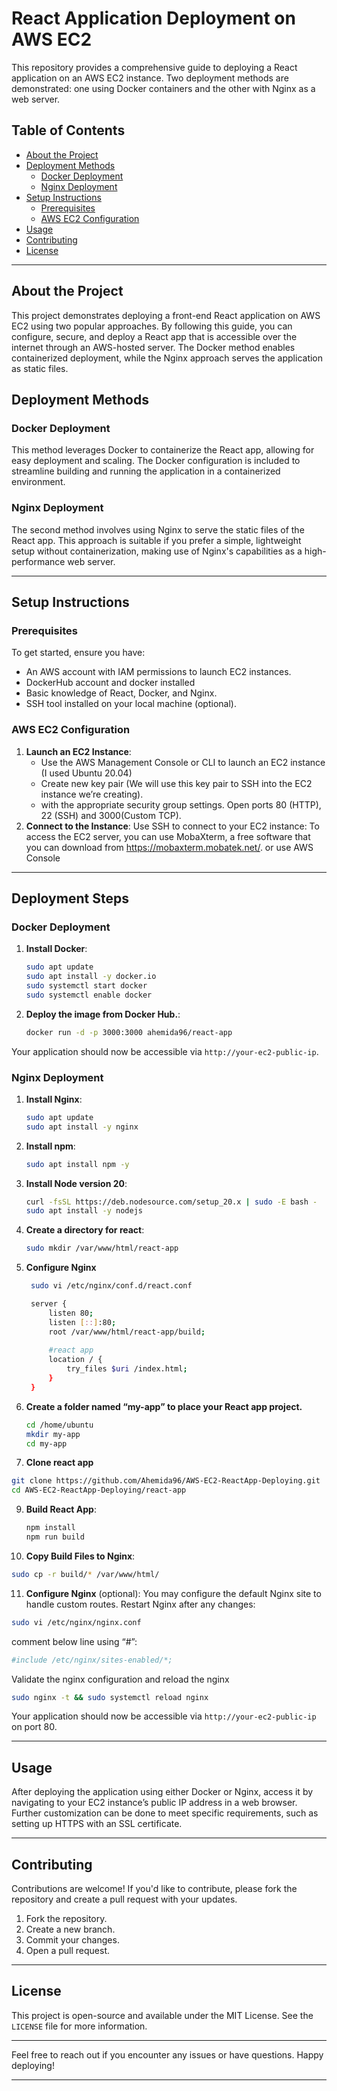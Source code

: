 # React Application Deployment on AWS EC2

This repository provides a comprehensive guide to deploying a React application on an AWS EC2 instance. Two deployment methods are demonstrated: one using Docker containers and the other with Nginx as a web server.

## Table of Contents
- [About the Project](#about-the-project)
- [Deployment Methods](#deployment-methods)
  - [Docker Deployment](#docker-deployment)
  - [Nginx Deployment](#nginx-deployment)
- [Setup Instructions](#setup-instructions)
  - [Prerequisites](#prerequisites)
  - [AWS EC2 Configuration](#aws-ec2-configuration)
- [Usage](#usage)
- [Contributing](#contributing)
- [License](#license)

---

## About the Project
This project demonstrates deploying a front-end React application on AWS EC2 using two popular approaches. By following this guide, you can configure, secure, and deploy a React app that is accessible over the internet through an AWS-hosted server. The Docker method enables containerized deployment, while the Nginx approach serves the application as static files.

## Deployment Methods

### Docker Deployment
This method leverages Docker to containerize the React app, allowing for easy deployment and scaling. The Docker configuration is included to streamline building and running the application in a containerized environment.

### Nginx Deployment
The second method involves using Nginx to serve the static files of the React app. This approach is suitable if you prefer a simple, lightweight setup without containerization, making use of Nginx's capabilities as a high-performance web server.

---

## Setup Instructions

### Prerequisites
To get started, ensure you have:
- An AWS account with IAM permissions to launch EC2 instances.
- DockerHub account and docker installed
- Basic knowledge of React, Docker, and Nginx.
- SSH tool installed on your local machine (optional).

### AWS EC2 Configuration
1. **Launch an EC2 Instance**:
   - Use the AWS Management Console or CLI to launch an EC2 instance (I used Ubuntu 20.04)
   - Create new key pair (We will use this key pair to SSH into the EC2 instance we’re creating).
   - with the appropriate security group settings. Open ports 80 (HTTP), 22 (SSH) and 3000(Custom TCP).
3. **Connect to the Instance**: Use SSH to connect to your EC2 instance:
   To access the EC2 server, you can use MobaXterm, a free software that you can download from https://mobaxterm.mobatek.net/.
   or use AWS Console 

---

## Deployment Steps

### Docker Deployment
1. **Install Docker**:
   ```bash
   sudo apt update
   sudo apt install -y docker.io
   sudo systemctl start docker
   sudo systemctl enable docker
   ```

2. **Deploy the image from Docker Hub.**:
   ```bash
   docker run -d -p 3000:3000 ahemida96/react-app
   ```


Your application should now be accessible via `http://your-ec2-public-ip`.

### Nginx Deployment
1. **Install Nginx**:
   ```bash
   sudo apt update
   sudo apt install -y nginx
   ```
2. **Install npm**:
   ```bash
   sudo apt install npm -y
   ```
3. **Install Node version 20**:
   ```bash
   curl -fsSL https://deb.nodesource.com/setup_20.x | sudo -E bash -
   sudo apt install -y nodejs
   ```
5. **Create a directory for react**:
   ```bash
   sudo mkdir /var/www/html/react-app
   ```
6. **Configure Nginx**
    ```bash
     sudo vi /etc/nginx/conf.d/react.conf
    ```
   ```bash
    server {
        listen 80;
        listen [::]:80;
        root /var/www/html/react-app/build;
        
        #react app
        location / {
            try_files $uri /index.html;  
        }
    }
    ```
7. **Create a folder named “my-app” to place your React app project.**
    ```bash
    cd /home/ubuntu
    mkdir my-app
    cd my-app
    ```
8. **Clone react app**
 ```bash
git clone https://github.com/Ahemida96/AWS-EC2-ReactApp-Deploying.git
cd AWS-EC2-ReactApp-Deploying/react-app
 ```
9. **Build React App**:
   ```bash
   npm install
   npm run build
   ```

10. **Copy Build Files to Nginx**:
   ```bash
   sudo cp -r build/* /var/www/html/
   ```

11. **Configure Nginx** (optional):
   You may configure the default Nginx site to handle custom routes. Restart Nginx after any changes:
   ```bash
   sudo vi /etc/nginx/nginx.conf
   ```
   comment below line using “#”:
   ```bash
   #include /etc/nginx/sites-enabled/*;
   ```
   Validate the nginx configuration and reload the nginx
   ```bash
   sudo nginx -t && sudo systemctl reload nginx
   ```

Your application should now be accessible via `http://your-ec2-public-ip` on port 80.

---

## Usage
After deploying the application using either Docker or Nginx, access it by navigating to your EC2 instance’s public IP address in a web browser. Further customization can be done to meet specific requirements, such as setting up HTTPS with an SSL certificate.

---

## Contributing
Contributions are welcome! If you'd like to contribute, please fork the repository and create a pull request with your updates.

1. Fork the repository.
2. Create a new branch.
3. Commit your changes.
4. Open a pull request.

---

## License
This project is open-source and available under the MIT License. See the `LICENSE` file for more information.

---

Feel free to reach out if you encounter any issues or have questions. Happy deploying!

--- 

